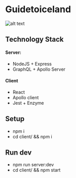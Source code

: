 # Guidetoiceland

![alt text](https://image.prntscr.com/image/zPb-oedQRzeIqzjoS92Gvg.png)

## Technology Stack
 #### Server:
   - NodeJS + Express
   - GraphQL + Apollo Server
 #### Client
   - React
   - Apollo client
   - Jest + Enzyme

## Setup 
- npm i
- cd client/ && npm i

## Run dev
- npm run server:dev
- cd client/ && npm start
